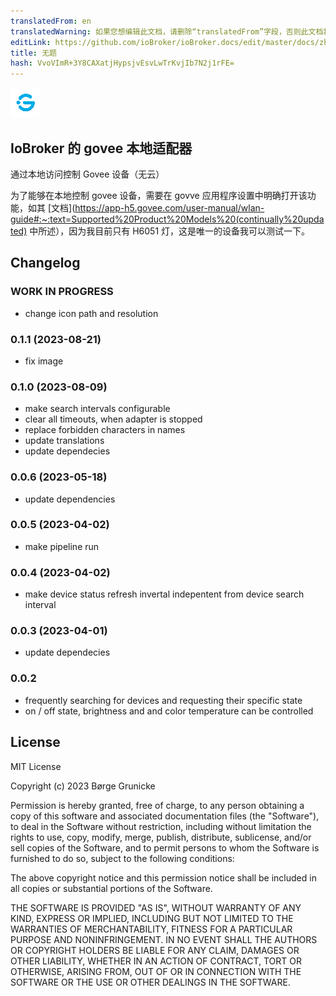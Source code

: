 ```yaml
---
translatedFrom: en
translatedWarning: 如果您想编辑此文档，请删除“translatedFrom”字段，否则此文档将再次自动翻译
editLink: https://github.com/ioBroker/ioBroker.docs/edit/master/docs/zh-cn/adapterref/iobroker.govee-local/README.md
title: 无题
hash: VvoVImR+3Y8CAXatjHypsjvEsvLwTrKvjIb7N2j1rFE=
---
```

![标识](../../../en/adapterref/iobroker.govee-local/admin/govee-local.png)

## IoBroker 的 govee 本地适配器
通过本地访问控制 Govee 设备（无云）

为了能够在本地控制 govee 设备，需要在 govve 应用程序设置中明确打开该功能，如其 [文档](<https://app-h5.govee.com/user-manual/wlan-guide#:~:text=Supported%20Product%20Models%20(continually%20updated)> 中所述），因为我目前只有 H6051 灯，这是唯一的设备我可以测试一下。

## Changelog

<!--
	Placeholder for the next version (at the beginning of the line):
	### **WORK IN PROGRESS**
-->

### **WORK IN PROGRESS**
-  change icon path and resolution

### 0.1.1 (2023-08-21)

-   fix image

### 0.1.0 (2023-08-09)

-   make search intervals configurable
-   clear all timeouts, when adapter is stopped
-   replace forbidden characters in names
-   update translations
-   update dependecies

### 0.0.6 (2023-05-18)

-   update dependencies

### 0.0.5 (2023-04-02)

-   make pipeline run

### 0.0.4 (2023-04-02)

-   make device status refresh invertal indepentent from device search interval

### 0.0.3 (2023-04-01)

-   update dependecies

### 0.0.2

-   frequently searching for devices and requesting their specific state
-   on / off state, brightness and and color temperature can be controlled

## License

MIT License

Copyright (c) 2023 Børge Grunicke

Permission is hereby granted, free of charge, to any person obtaining a copy
of this software and associated documentation files (the "Software"), to deal
in the Software without restriction, including without limitation the rights
to use, copy, modify, merge, publish, distribute, sublicense, and/or sell
copies of the Software, and to permit persons to whom the Software is
furnished to do so, subject to the following conditions:

The above copyright notice and this permission notice shall be included in all
copies or substantial portions of the Software.

THE SOFTWARE IS PROVIDED "AS IS", WITHOUT WARRANTY OF ANY KIND, EXPRESS OR
IMPLIED, INCLUDING BUT NOT LIMITED TO THE WARRANTIES OF MERCHANTABILITY,
FITNESS FOR A PARTICULAR PURPOSE AND NONINFRINGEMENT. IN NO EVENT SHALL THE
AUTHORS OR COPYRIGHT HOLDERS BE LIABLE FOR ANY CLAIM, DAMAGES OR OTHER
LIABILITY, WHETHER IN AN ACTION OF CONTRACT, TORT OR OTHERWISE, ARISING FROM,
OUT OF OR IN CONNECTION WITH THE SOFTWARE OR THE USE OR OTHER DEALINGS IN THE
SOFTWARE.